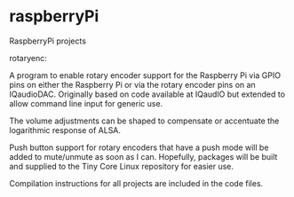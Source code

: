 # raspberryPi
RaspberryPi projects

rotaryenc:

A program to enable rotary encoder support for the Raspberry Pi via GPIO pins on either the Raspberry Pi 
or via the rotary encoder pins on an IQaudioDAC. Originally based on code available at IQaudIO but extended to allow
command line input for generic use.

The volume adjustments can be shaped to compensate or accentuate the logarithmic response of ALSA.

Push button support for rotary encoders that have a push mode will be added to mute/unmute as soon as I can.
Hopefully, packages will be built and supplied to the Tiny Core Linux repository for easier use.

Compilation instructions for all projects are included in the code files.

